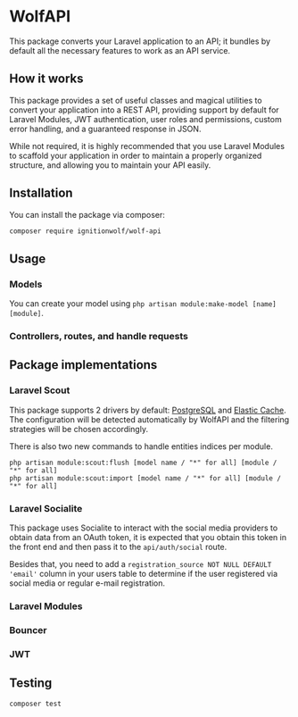 
# WolfAPI

This package converts your Laravel application to an API; it bundles by default all the necessary features to work as an API service.

## How it works

This package provides a set of useful classes and magical utilities to convert your application
into a REST API, providing support by default for Laravel Modules, JWT authentication, user roles and permissions,
custom error handling, and a guaranteed response in JSON.

While not required, it is highly recommended that you use Laravel Modules to scaffold your application in order to maintain
a properly organized structure, and allowing you to maintain your API easily.

## Installation

You can install the package via composer:

```bash
composer require ignitionwolf/wolf-api
```

## Usage

### Models

You can create your model using ```php artisan module:make-model [name] [module]```.

### Controllers, routes, and handle requests


## Package implementations

### Laravel Scout

This package supports 2 drivers by default: [PostgreSQL](https://github.com/pmatseykanets/laravel-scout-postgres) and [Elastic Cache](https://github.com/babenkoivan/elastic-scout-driver).
The configuration will be detected automatically by WolfAPI and the filtering strategies will be chosen accordingly.

There is also two new commands to handle entities indices per module.
```
php artisan module:scout:flush [model name / "*" for all] [module / "*" for all]
php artisan module:scout:import [model name / "*" for all] [module / "*" for all]
```

### Laravel Socialite

This package uses Socialite to interact with the social media providers to obtain data from an OAuth token, it is expected that you obtain this token in the front end and then pass it to the `api/auth/social` route. 

Besides that, you need to add a `registration_source NOT NULL DEFAULT 'email'` column in your users table to determine if the user registered via social media or regular e-mail registration.   

### Laravel Modules

### Bouncer

### JWT

## Testing

``` bash
composer test
```
